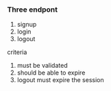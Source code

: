 ### Three endpont

1. signup
2. login
3. logout

criteria

1. must be validated
2. should be able to expire
3. logout must expire the session

